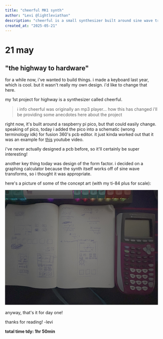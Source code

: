 ```yaml
---
title: "cheerful MK1 synth"
author: "Levi @lightleviathan"
description: "cheerful is a small synthesizer built around sine wave transforms!"
created_at: "2025-05-21"
---
```


# 21 may

## "the highway to hardware"

for a while now, i've wanted to build things. i made a keyboard last year, which is cool. but it wasn't really my own design. i'd like to change that here. 

my 1st project for highway is a synthesizer called cheerful.

>ℹ️ info
>cheerful was originally an mp3 player... how this has changed
>i'll be providing some anecdotes here about the project


right now, it's built around a raspberry pi pico, but that could easily change.
speaking of pico, today i added the pico into a schematic (wrong terminology idk) for fusion 360's pcb editor. it just kinda worked out that it was an example for [this](https://www.youtube.com/watch?v=H6CNmnT6kGo) youtube video.

i've never actually designed a pcb before, so it'll certainly be super interesting!

another key thing today was design of the form factor. i decided on a graphing calculator because the synth itself works off of sine wave transforms, so i thought it was appropriate.

here's a picture of some of the concept art (with my ti-84 plus for scale):

![concept art](assets/IMG_3592.jpg)

anyway, that's it for day one! 

thanks for reading!
-levi

**total time tdy: 1hr 50min**
